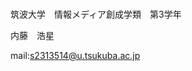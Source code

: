 ### 



筑波大学　情報メディア創成学類　第3学年

内藤　浩星

mail:s2313514@u.tsukuba.ac.jp

<!--
**KoseiNaito/KoseiNaito** is a ✨ _special_ ✨ repository because its `README.md` (this file) appears on your GitHub profile.

Here are some ideas to get you started:

- 🔭 I’m currently working on ...
- 🌱 I’m currently learning ...
- 👯 I’m looking to collaborate on ...
- 🤔 I’m looking for help with ...
- 💬 Ask me about ...
- 📫 How to reach me: ...
- 😄 Pronouns: ...
- ⚡ Fun fact: ...
-->

